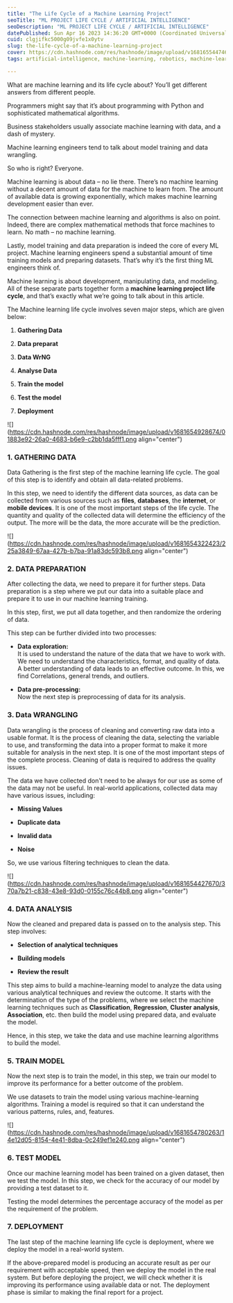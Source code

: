 ```yaml
---
title: "The Life Cycle of a Machine Learning Project"
seoTitle: "ML PROJECT LIFE CYCLE / ARTIFICIAL INTELLIGENCE"
seoDescription: "ML PROJECT LIFE CYCLE / ARTIFICIAL INTELLIGENCE"
datePublished: Sun Apr 16 2023 14:36:20 GMT+0000 (Coordinated Universal Time)
cuid: clgjifkc5000g09jvfe1x0ytv
slug: the-life-cycle-of-a-machine-learning-project
cover: https://cdn.hashnode.com/res/hashnode/image/upload/v1681655447461/32d7da32-526c-469c-b634-ad0147062f6c.png
tags: artificial-intelligence, machine-learning, robotics, machine-learning-models, chatgpt

---
```


What are machine learning and its life cycle about? You’ll get different answers from different people.

Programmers might say that it’s about programming with Python and sophisticated mathematical algorithms.

Business stakeholders usually associate machine learning with data, and a dash of mystery.

Machine learning engineers tend to talk about model training and data wrangling.

So who is right? Everyone.

Machine learning is about data – no lie there. There’s no machine learning without a decent amount of data for the machine to learn from. The amount of available data is growing exponentially, which makes machine learning development easier than ever.

The connection between machine learning and algorithms is also on point. Indeed, there are complex mathematical methods that force machines to learn. No math – no machine learning.

Lastly, model training and data preparation is indeed the core of every ML project. Machine learning engineers spend a substantial amount of time training models and preparing datasets. That’s why it’s the first thing ML engineers think of.

Machine learning is about development, manipulating data, and modeling. All of these separate parts together form a **machine learning project life cycle**, and that’s exactly what we’re going to talk about in this article.

The Machine learning life cycle involves seven major steps, which are given below:

1. **Gathering Data**
    
2. **Data preparat**
    
3. **Data WrNG**
    
4. **Analyse Data**
    
5. **Train the model**
    
6. **Test the model**
    
7. **Deployment**
    

![](https://cdn.hashnode.com/res/hashnode/image/upload/v1681654928674/01883e92-26a0-4683-b6e9-c2bb1da5fff1.png align="center")

### 1\. GATHERING DATA

Data Gathering is the first step of the machine learning life cycle. The goal of this step is to identify and obtain all data-related problems.

In this step, we need to identify the different data sources, as data can be collected from various sources such as **files**, **databases**, the **internet**, or **mobile devices**. It is one of the most important steps of the life cycle. The quantity and quality of the collected data will determine the efficiency of the output. The more will be the data, the more accurate will be the prediction.

![](https://cdn.hashnode.com/res/hashnode/image/upload/v1681654322423/225a3849-67aa-427b-b7ba-91a83dc593b8.png align="center")

### 2\. DATA PREPARATION

After collecting the data, we need to prepare it for further steps. Data preparation is a step where we put our data into a suitable place and prepare it to use in our machine learning training.

In this step, first, we put all data together, and then randomize the ordering of data.

This step can be further divided into two processes:

* **Data exploration:**  
    It is used to understand the nature of the data that we have to work with. We need to understand the characteristics, format, and quality of data.  
    A better understanding of data leads to an effective outcome. In this, we find Correlations, general trends, and outliers.
    
* **Data pre-processing:**  
    Now the next step is preprocessing of data for its analysis.
    

### 3\. Data WRANGLING

Data wrangling is the process of cleaning and converting raw data into a usable format. It is the process of cleaning the data, selecting the variable to use, and transforming the data into a proper format to make it more suitable for analysis in the next step. It is one of the most important steps of the complete process. Cleaning of data is required to address the quality issues.

The data we have collected don't need to be always for our use as some of the data may not be useful. In real-world applications, collected data may have various issues, including:

* **Missing Values**
    
* **Duplicate data**
    
* **Invalid data**
    
* **Noise**
    

So, we use various filtering techniques to clean the data.

![](https://cdn.hashnode.com/res/hashnode/image/upload/v1681654427670/370a7b21-c838-43e8-93d0-0155c76c44b8.png align="center")

### 4\. DATA ANALYSIS

Now the cleaned and prepared data is passed on to the analysis step. This step involves:

* **Selection of analytical techniques**
    
* **Building models**
    
* **Review the result**
    

This step aims to build a machine-learning model to analyze the data using various analytical techniques and review the outcome. It starts with the determination of the type of the problems, where we select the machine learning techniques such as **Classification**, **Regression**, **Cluster analysis**, **Association**, etc. then build the model using prepared data, and evaluate the model.

Hence, in this step, we take the data and use machine learning algorithms to build the model.

### 5\. TRAIN MODEL

Now the next step is to train the model, in this step, we train our model to improve its performance for a better outcome of the problem.

We use datasets to train the model using various machine-learning algorithms. Training a model is required so that it can understand the various patterns, rules, and, features.

![](https://cdn.hashnode.com/res/hashnode/image/upload/v1681654780263/14e12d05-8154-4e41-8dba-0c249ef1e240.png align="center")

### 6\. TEST MODEL

Once our machine learning model has been trained on a given dataset, then we test the model. In this step, we check for the accuracy of our model by providing a test dataset to it.

Testing the model determines the percentage accuracy of the model as per the requirement of the problem.

### 7\. DEPLOYMENT

The last step of the machine learning life cycle is deployment, where we deploy the model in a real-world system.

If the above-prepared model is producing an accurate result as per our requirement with acceptable speed, then we deploy the model in the real system. But before deploying the project, we will check whether it is improving its performance using available data or not. The deployment phase is similar to making the final report for a project.